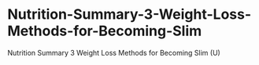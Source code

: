 # Nutrition-Summary-3-Weight-Loss-Methods-for-Becoming-Slim
Nutrition Summary 3 Weight Loss Methods for Becoming Slim (U)
